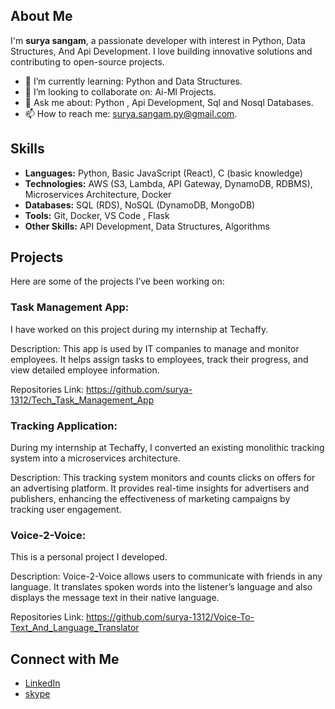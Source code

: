 ## About Me
I'm **surya sangam**, a passionate developer with interest in Python, Data Structures, And Api Development. I love building innovative solutions and contributing to open-source projects.

- 🌱 I’m currently learning: Python and Data Structures.
- 👯 I’m looking to collaborate on: Ai-Ml Projects.
- 💬 Ask me about: Python , Api Development, Sql and Nosql Databases.
- 📫 How to reach me: surya.sangam.py@gmail.com.

## Skills
- **Languages:** Python, Basic JavaScript (React), C (basic knowledge)
- **Technologies:** AWS (S3, Lambda, API Gateway, DynamoDB, RDBMS), Microservices Architecture, Docker
- **Databases:** SQL (RDS), NoSQL (DynamoDB, MongoDB)  
- **Tools:** Git, Docker, VS Code , Flask
- **Other Skills:** API Development, Data Structures, Algorithms

## Projects
Here are some of the projects I’ve been working on:

### Task Management App:
I have worked on this project during my internship at Techaffy.

Description: This app is used by IT companies to manage and monitor employees. It helps assign tasks to employees, track their progress, and view detailed employee information.

Repositories Link: https://github.com/surya-1312/Tech_Task_Management_App

### Tracking Application:
During my internship at Techaffy, I converted an existing monolithic tracking system into a microservices architecture.

Description: This tracking system monitors and counts clicks on offers for an advertising platform. It provides real-time insights for advertisers and publishers, enhancing the effectiveness of marketing campaigns by tracking user engagement.

### Voice-2-Voice:
This is a personal project I developed.

Description: Voice-2-Voice allows users to communicate with friends in any language. It translates spoken words into the listener’s language and also displays the message text in their native language.

Repositories Link: https://github.com/surya-1312/Voice-To-Text_And_Language_Translator

## Connect with Me
- [LinkedIn](https://www.linkedin.com/in/surya0202/)
- [skype](https://join.skype.com/invite/q8eDh4drMYjw)
